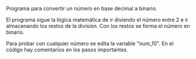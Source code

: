Programa para convertir un número en base decimal a binario.

El programa sigue la lógica matemática de ir diviendo el número entre 2 e ir almacenando los restos de la división. Con los restos se forma el número en binario.

Para probar con cualquier número se edita la variable "num_10". En el código hay comentarios en los pasos importantes.
